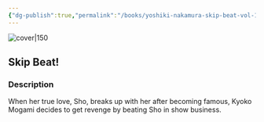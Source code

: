 ```yaml
---
{"dg-publish":true,"permalink":"/books/yoshiki-nakamura-skip-beat-vol-13/","title":"\"Skip Beat!\"","tags":["romance","manga"]}
---
```




![cover|150](http://books.google.com/books/content?id=P0wCngEACAAJ&printsec=frontcover&img=1&zoom=1&source=gbs_api)

## Skip Beat!

### Description

When her true love, Sho, breaks up with her after becoming famous, Kyoko Mogami decides to get revenge by beating Sho in show business.
```